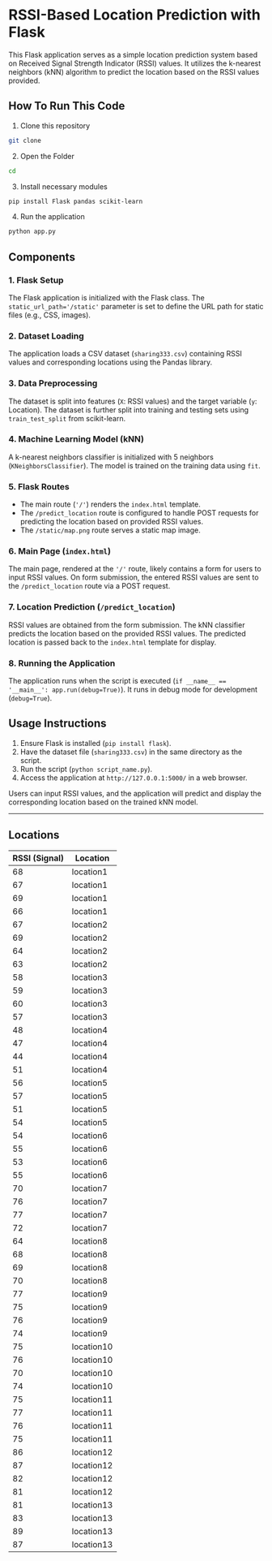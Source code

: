 # RSSI-Based Location Prediction with Flask

This Flask application serves as a simple location prediction system based on Received Signal Strength Indicator (RSSI) values. It utilizes the k-nearest neighbors (kNN) algorithm to predict the location based on the RSSI values provided.

## How To Run This Code
1. Clone this repository
```bash
git clone  
```
2. Open the Folder
```bash
cd
```
3. Install necessary modules
```bash
pip install Flask pandas scikit-learn
```
4. Run the application
```bash
python app.py
```

## Components

### 1. Flask Setup

The Flask application is initialized with the Flask class. The `static_url_path='/static'` parameter is set to define the URL path for static files (e.g., CSS, images).

### 2. Dataset Loading

The application loads a CSV dataset (`sharing333.csv`) containing RSSI values and corresponding locations using the Pandas library.

### 3. Data Preprocessing

The dataset is split into features (`X`: RSSI values) and the target variable (`y`: Location). The dataset is further split into training and testing sets using `train_test_split` from scikit-learn.

### 4. Machine Learning Model (kNN)

A k-nearest neighbors classifier is initialized with 5 neighbors (`KNeighborsClassifier`). The model is trained on the training data using `fit`.

### 5. Flask Routes

- The main route (`'/'`) renders the `index.html` template.
- The `/predict_location` route is configured to handle POST requests for predicting the location based on provided RSSI values.
- The `/static/map.png` route serves a static map image.

### 6. Main Page (`index.html`)

The main page, rendered at the `'/'` route, likely contains a form for users to input RSSI values. On form submission, the entered RSSI values are sent to the `/predict_location` route via a POST request.

### 7. Location Prediction (`/predict_location`)

RSSI values are obtained from the form submission. The kNN classifier predicts the location based on the provided RSSI values. The predicted location is passed back to the `index.html` template for display.

### 8. Running the Application

The application runs when the script is executed (`if __name__ == '__main__': app.run(debug=True)`). It runs in debug mode for development (`debug=True`).

## Usage Instructions

1. Ensure Flask is installed (`pip install flask`).
2. Have the dataset file (`sharing333.csv`) in the same directory as the script.
3. Run the script (`python script_name.py`).
4. Access the application at `http://127.0.0.1:5000/` in a web browser.

Users can input RSSI values, and the application will predict and display the corresponding location based on the trained kNN model.

---
## Locations 

| RSSI (Signal) | Location   |
|---------------|------------|
| 68            | location1  |
| 67            | location1  |
| 69            | location1  |
| 66            | location1  |
| 67            | location2  |
| 69            | location2  |
| 64            | location2  |
| 63            | location2  |
| 58            | location3  |
| 59            | location3  |
| 60            | location3  |
| 57            | location3  |
| 48            | location4  |
| 47            | location4  |
| 44            | location4  |
| 51            | location4  |
| 56            | location5  |
| 57            | location5  |
| 51            | location5  |
| 54            | location5  |
| 54            | location6  |
| 55            | location6  |
| 53            | location6  |
| 55            | location6  |
| 70            | location7  |
| 76            | location7  |
| 77            | location7  |
| 72            | location7  |
| 64            | location8  |
| 68            | location8  |
| 69            | location8  |
| 70            | location8  |
| 77            | location9  |
| 75            | location9  |
| 76            | location9  |
| 74            | location9  |
| 75            | location10 |
| 76            | location10 |
| 70            | location10 |
| 74            | location10 |
| 75            | location11 |
| 77            | location11 |
| 76            | location11 |
| 75            | location11 |
| 86            | location12 |
| 87            | location12 |
| 82            | location12 |
| 81            | location12 |
| 81            | location13 |
| 83            | location13 |
| 89            | location13 |
| 87            | location13 |

